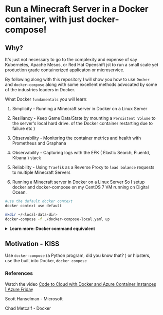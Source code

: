 # Run a Minecraft Server in a Docker container, with just docker-compose!

## Why?
It's just not necessary to go to the complexity and expense of say Kubernetes, Apache Mesos, or Red Hat Openshift jst 
to run a small scale yet production grade containerized applicaton or microservice.

By following along with this repository I will show you how to use `Docker` and `docker-compose` along with 
some excellent methods advocated by some of the industries leaders in Docker.

What Docker `fundamentals` you will learn:

1. Simplicity - Running a Minecraft server in Docker on a Linux Server
1. Resiliancy - Keep Game Data/State by mounting a `Persistent Volume` to the server's local hard drive.
of the Docker container restarting due to failure etc )
1. Observability - Monitoring the container metrics and health with Prometheus and Graphana
1. Observability - Capturing logs with the EFK ( Elastic Search, Fluentd, Kibana ) stack
1. Reliability - Using `Traefik` as a Reverse Proxy to `load balance` requests to multiple Minecraft Servers


1. Running a Minecraft server in Docker on a Linux Server
So I setup docker and docker-compose on my CentOS 7 VM running on Digital Ocean.

```sh
#use the default docker context
docker context use default

mkdir ~/<local-data-dir>
docker-compose -f ./docker-compose-local.yaml up
```

<details><summary><strong> Learn more: Docker command equivalent </strong></summary><body>
		
### Docker command to run this
		
```python
docker run -d -p 25565:25565 --name mc -e EULA=TRUE itzg/minecraft-server
```
		
[learn more from itzg github repo](https://github.com/itzg/docker-minecraft-server)
		
</body>
</details>

## Motivation - KISS
Use `docker-compose` (a Python program, did you
know that?  )  or hipsters, use the built into Docker, `docker compose` 
	



### References

Watch the video [Code to Cloud with Docker and Azure Container Instances | Azure Friday](https://www.youtube.com/watch?v=2D8FTi-Zvt0&feature=youtu.be)

Scott Hanselman -  Microsoft

Chad Metcalf - Docker










